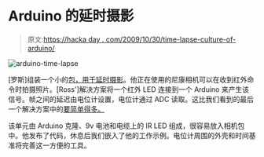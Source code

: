 # Arduino 的延时摄影

> 原文:[https://hacka day . com/2009/10/30/time-lapse-culture-of-arduino/](https://hackaday.com/2009/10/30/time-lapse-courtesy-of-arduino/)

![arduino-time-lapse](../Images/946036ffbcc75ad804dee5fa18442d02.png "arduino-time-lapse")

[罗斯]组装一个小的[包，用于延时摄影](http://blog.tinyenormous.com/2009/09/30/17-arduino-nikon-ir-intervalometer-code/)。他正在使用的尼康相机可以在收到红外命令时拍摄照片。[Ross']解决方案将一个红外 LED 连接到一个 Arduino 来产生该信号。帧之间的延迟由电位计设置，电位计通过 ADC 读取。这比我们看到的最后一个解决方案中的[要简单得多。](http://hackaday.com/2009/10/13/a-different-breed-of-camera-controllers/)

该单元由 Arduino 克隆、9v 电池和电缆上的 IR LED 组成，很容易放入相机包中。他发布了代码，休息后我们嵌入了他的工作示例。电位计周围的外壳和时间基准将完善这一方便的工具。